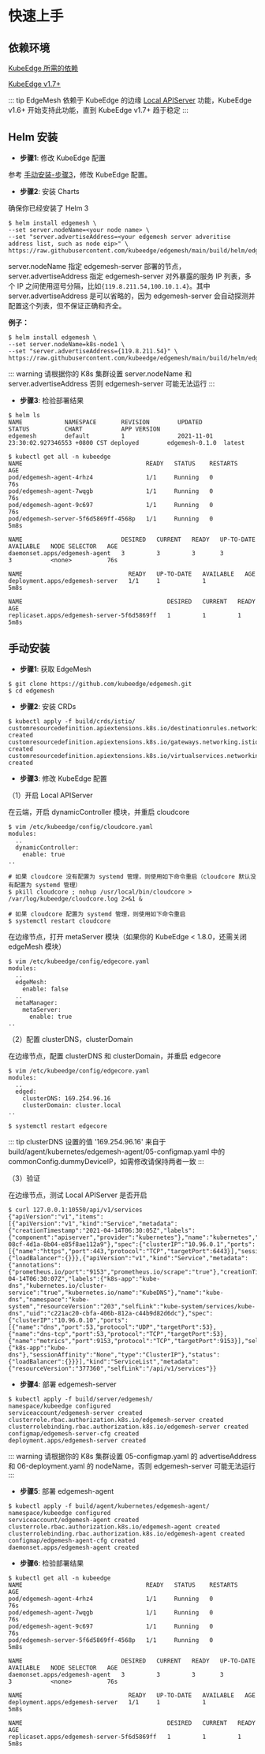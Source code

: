 # 快速上手

## 依赖环境

[KubeEdge 所需的依赖](https://kubeedge.io/en/docs/#dependencies)

[KubeEdge v1.7+](https://github.com/kubeedge/kubeedge/releases)

::: tip
EdgeMesh 依赖于 KubeEdge 的边缘 [Local APIServer](https://github.com/kubeedge/kubeedge/blob/master/CHANGELOG/CHANGELOG-1.6.md) 功能，KubeEdge v1.6+ 开始支持此功能，直到 KubeEdge v1.7+ 趋于稳定
:::

## Helm 安装
- **步骤1**: 修改 KubeEdge 配置

参考 [手动安装-步骤3](#step3)，修改 KubeEdge 配置。

- **步骤2**: 安装 Charts

确保你已经安装了 Helm 3

```
$ helm install edgemesh \
--set server.nodeName=<your node name> \
--set "server.advertiseAddress=<your edgemesh server adveritise address list, such as node eip>" \
https://raw.githubusercontent.com/kubeedge/edgemesh/main/build/helm/edgemesh.tgz
```

server.nodeName 指定 edgemesh-server 部署的节点，server.advertiseAddress 指定 edgemesh-server 对外暴露的服务 IP 列表，多个 IP 之间使用逗号分隔，比如`{119.8.211.54,100.10.1.4}`。其中 server.advertiseAddress 是可以省略的，因为 edgemesh-server 会自动探测并配置这个列表，但不保证正确和齐全。

**例子：**

```shell
$ helm install edgemesh \
--set server.nodeName=k8s-node1 \
--set "server.advertiseAddress={119.8.211.54}" \
https://raw.githubusercontent.com/kubeedge/edgemesh/main/build/helm/edgemesh.tgz
```

::: warning
请根据你的 K8s 集群设置 server.nodeName 和 server.advertiseAddress 否则 edgemesh-server 可能无法运行
:::

- **步骤3**: 检验部署结果

```shell
$ helm ls
NAME            NAMESPACE       REVISION        UPDATED                                 STATUS          CHART           APP VERSION
edgemesh        default         1               2021-11-01 23:30:02.927346553 +0800 CST deployed        edgemesh-0.1.0  latest
```

```shell
$ kubectl get all -n kubeedge
NAME                                   READY   STATUS    RESTARTS   AGE
pod/edgemesh-agent-4rhz4               1/1     Running   0          76s
pod/edgemesh-agent-7wqgb               1/1     Running   0          76s
pod/edgemesh-agent-9c697               1/1     Running   0          76s
pod/edgemesh-server-5f6d5869ff-4568p   1/1     Running   0          5m8s

NAME                            DESIRED   CURRENT   READY   UP-TO-DATE   AVAILABLE   NODE SELECTOR   AGE
daemonset.apps/edgemesh-agent   3         3         3       3            3           <none>          76s

NAME                              READY   UP-TO-DATE   AVAILABLE   AGE
deployment.apps/edgemesh-server   1/1     1            1           5m8s

NAME                                         DESIRED   CURRENT   READY   AGE
replicaset.apps/edgemesh-server-5f6d5869ff   1         1         1       5m8s
```

## 手动安装

- **步骤1**: 获取 EdgeMesh

```shell
$ git clone https://github.com/kubeedge/edgemesh.git
$ cd edgemesh
```

<a name="step3"></a>
- **步骤2**: 安装 CRDs

```shell
$ kubectl apply -f build/crds/istio/
customresourcedefinition.apiextensions.k8s.io/destinationrules.networking.istio.io created
customresourcedefinition.apiextensions.k8s.io/gateways.networking.istio.io created
customresourcedefinition.apiextensions.k8s.io/virtualservices.networking.istio.io created
```

- **步骤3**: 修改 KubeEdge 配置

（1）开启 Local APIServer

在云端，开启 dynamicController 模块，并重启 cloudcore

```shell
$ vim /etc/kubeedge/config/cloudcore.yaml
modules:
  ..
  dynamicController:
    enable: true
..
```

```shell
# 如果 cloudcore 没有配置为 systemd 管理，则使用如下命令重启（cloudcore 默认没有配置为 systemd 管理）
$ pkill cloudcore ; nohup /usr/local/bin/cloudcore > /var/log/kubeedge/cloudcore.log 2>&1 &

# 如果 cloudcore 配置为 systemd 管理，则使用如下命令重启
$ systemctl restart cloudcore
```

在边缘节点，打开 metaServer 模块（如果你的 KubeEdge < 1.8.0，还需关闭 edgeMesh 模块）

```shell
$ vim /etc/kubeedge/config/edgecore.yaml
modules:
  ..
  edgeMesh:
    enable: false
  ..
  metaManager:
    metaServer:
      enable: true
..
```

（2）配置 clusterDNS，clusterDomain

在边缘节点，配置 clusterDNS 和 clusterDomain，并重启 edgecore

```shell
$ vim /etc/kubeedge/config/edgecore.yaml
modules:
  ..
  edged:
    clusterDNS: 169.254.96.16
    clusterDomain: cluster.local
..
```

```shell
$ systemctl restart edgecore
```

::: tip
clusterDNS 设置的值 '169.254.96.16' 来自于 build/agent/kubernetes/edgemesh-agent/05-configmap.yaml 中的 commonConfig.dummyDeviceIP，如需修改请保持两者一致
:::

（3）验证

在边缘节点，测试 Local APIServer 是否开启

```shell
$ curl 127.0.0.1:10550/api/v1/services
{"apiVersion":"v1","items":[{"apiVersion":"v1","kind":"Service","metadata":{"creationTimestamp":"2021-04-14T06:30:05Z","labels":{"component":"apiserver","provider":"kubernetes"},"name":"kubernetes","namespace":"default","resourceVersion":"147","selfLink":"default/services/kubernetes","uid":"55eeebea-08cf-4d1a-8b04-e85f8ae112a9"},"spec":{"clusterIP":"10.96.0.1","ports":[{"name":"https","port":443,"protocol":"TCP","targetPort":6443}],"sessionAffinity":"None","type":"ClusterIP"},"status":{"loadBalancer":{}}},{"apiVersion":"v1","kind":"Service","metadata":{"annotations":{"prometheus.io/port":"9153","prometheus.io/scrape":"true"},"creationTimestamp":"2021-04-14T06:30:07Z","labels":{"k8s-app":"kube-dns","kubernetes.io/cluster-service":"true","kubernetes.io/name":"KubeDNS"},"name":"kube-dns","namespace":"kube-system","resourceVersion":"203","selfLink":"kube-system/services/kube-dns","uid":"c221ac20-cbfa-406b-812a-c44b9d82d6dc"},"spec":{"clusterIP":"10.96.0.10","ports":[{"name":"dns","port":53,"protocol":"UDP","targetPort":53},{"name":"dns-tcp","port":53,"protocol":"TCP","targetPort":53},{"name":"metrics","port":9153,"protocol":"TCP","targetPort":9153}],"selector":{"k8s-app":"kube-dns"},"sessionAffinity":"None","type":"ClusterIP"},"status":{"loadBalancer":{}}}],"kind":"ServiceList","metadata":{"resourceVersion":"377360","selfLink":"/api/v1/services"}}
```

- **步骤4**: 部署 edgemesh-server

```shell
$ kubectl apply -f build/server/edgemesh/
namespace/kubeedge configured
serviceaccount/edgemesh-server created
clusterrole.rbac.authorization.k8s.io/edgemesh-server created
clusterrolebinding.rbac.authorization.k8s.io/edgemesh-server created
configmap/edgemesh-server-cfg created
deployment.apps/edgemesh-server created
```

::: warning
请根据你的 K8s 集群设置 05-configmap.yaml 的 advertiseAddress 和 06-deployment.yaml 的 nodeName，否则 edgemesh-server 可能无法运行
:::

- **步骤5**: 部署 edgemesh-agent

```shell
$ kubectl apply -f build/agent/kubernetes/edgemesh-agent/
namespace/kubeedge configured
serviceaccount/edgemesh-agent created
clusterrole.rbac.authorization.k8s.io/edgemesh-agent created
clusterrolebinding.rbac.authorization.k8s.io/edgemesh-agent created
configmap/edgemesh-agent-cfg created
daemonset.apps/edgemesh-agent created
```

- **步骤6**: 检验部署结果

```shell
$ kubectl get all -n kubeedge
NAME                                   READY   STATUS    RESTARTS   AGE
pod/edgemesh-agent-4rhz4               1/1     Running   0          76s
pod/edgemesh-agent-7wqgb               1/1     Running   0          76s
pod/edgemesh-agent-9c697               1/1     Running   0          76s
pod/edgemesh-server-5f6d5869ff-4568p   1/1     Running   0          5m8s

NAME                            DESIRED   CURRENT   READY   UP-TO-DATE   AVAILABLE   NODE SELECTOR   AGE
daemonset.apps/edgemesh-agent   3         3         3       3            3           <none>          76s

NAME                              READY   UP-TO-DATE   AVAILABLE   AGE
deployment.apps/edgemesh-server   1/1     1            1           5m8s

NAME                                         DESIRED   CURRENT   READY   AGE
replicaset.apps/edgemesh-server-5f6d5869ff   1         1         1       5m8s
```

